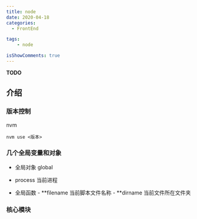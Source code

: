 ```yaml
---
title: node
date: 2020-04-18
categories:
  - FrontEnd

tags:
	- node

isShowComments: true
---
```


**TODO**

<!-- more -->

## 介绍

### 版本控制

nvm

```npm install nvm
nvm use <版本>
```

### 几个全局变量和对象

- 全局对象 global
- process 当前进程

- 全局函数 - **filename 当前脚本文件名称 - **dirname 当前文件所在文件夹

### 核心模块
